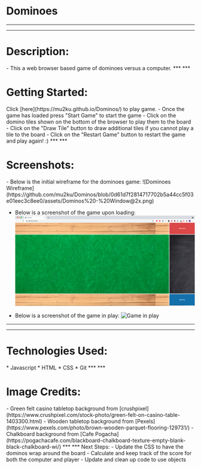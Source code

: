 # Dominoes
***
***
<h1>Description:</h1>
- This a web browser based game of dominoes versus a computer.
***
***
<h1>Getting Started:</h1>
Click [here](https://mu2ku.github.io/Dominos/) to play game.
- Once the game has loaded press "Start Game" to start the game
- Click on the domino tiles shown on the bottom of the browser to play them to the board
- Click on the "Draw Tile" button to draw additional tiles if you cannot play a tile to the board
- Click on the "Restart Game" button to restart the game and play again! :)
***
***
<h1>Screenshots:</h1>
- Below is the initial wireframe for the dominoes game:
  ![Dominoes Wireframe](https://github.com/mu2ku/Dominos/blob/0d61d7f2814717702b5a44cc5f03e01eec3c8ee0/assets/Dominos%20-%20Window@2x.png)

- Below is a screenshot of the game upon loading:
  ![Initial Game](https://github.com/mu2ku/Dominos/blob/0d61d7f2814717702b5a44cc5f03e01eec3c8ee0/assets/empty%20game%20board.png)

- Below is a screenshot of the game in play:
  ![Game in play]([Path_to_image](https://github.com/mu2ku/Dominos/blob/0d61d7f2814717702b5a44cc5f03e01eec3c8ee0/assets/game%20board%20in%20play.png))
***
***
<h1>Technologies Used:</h1>
* Javascript
* HTML
* CSS
* Git
***
***
<h1>Image Credits:</h1>
- Green felt casino tabletop background from [crushpixel] (https://www.crushpixel.com/stock-photo/green-felt-on-casino-table-1403300.html)
- Wooden tabletop background from [Pexels] (https://www.pexels.com/photo/brown-wooden-parquet-flooring-129731/)
- Chalkboard background from [Cafe Pogacha] (https://pogachacafe.com/blackboard-chalkboard-texture-empty-blank-black-chalkboard-wi/)
***
***
Next Steps:
- Update the CSS to have the dominos wrap around the board
- Calculate and keep track of the score for both the computer and player
- Update and clean up code to use objects


